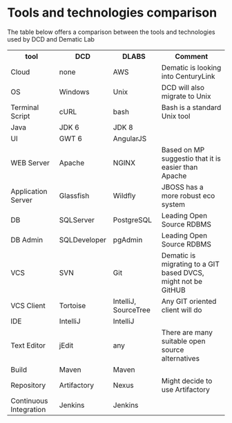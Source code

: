 # Tools and technologies comparison
The table below offers a comparison between the tools and technologies used by DCD and Dematic Lab

<table>
   <tr>
      <th>tool</th>
      <th>DCD</th>
      <th>DLABS</th>
      <th>Comment</th>
   <tr>
   <tr>
      <td>Cloud</td>
      <td>none</td>
      <td>AWS</td>
      <td>Dematic is looking into CenturyLink</td>
   <tr>
   <tr>
      <td>OS</td>
      <td>Windows</td>
      <td>Unix</td>
      <td>DCD will also migrate to Unix</td>
   <tr>
   <tr>
      <td>Terminal Script</td>
      <td>cURL</td>
      <td>bash</td>
      <td>Bash is a standard Unix tool</td>
   <tr>
   <tr>
      <td>Java</td>
      <td>JDK 6</td>
      <td>JDK 8</td>
      <td> </td>
   <tr>
   <tr>
      <td>UI</td>
      <td>GWT 6</td>
      <td>AngularJS</td>
      <td> </td>
   <tr>
   <tr>
      <td>WEB Server</td>
      <td>Apache</td>
      <td>NGINX</td>
      <td>Based on MP suggestio that it is easier than Apache</td>
   <tr>
   <tr>
      <td>Application Server</td>
      <td>Glassfish</td>
      <td>Wildfly</td>
      <td>JBOSS has a more robust eco system</td>
   <tr>
   <tr>
      <td>DB</td>
      <td>SQLServer</td>
      <td>PostgreSQL</td>
      <td>Leading Open Source RDBMS</td>
   <tr>
   <tr>
      <td>DB Admin</td>
      <td>SQLDeveloper</td>
      <td>pgAdmin</td>
      <td>Leading Open Source RDBMS</td>
   <tr>
   <tr>
      <td>VCS</td>
      <td>SVN</td>
      <td>Git</td>
      <td>Dematic is migrating to a GIT based DVCS, might not be GitHUB</td>
   <tr>
   <tr>
      <td>VCS Client</td>
      <td>Tortoise</td>
      <td>IntelliJ, SourceTree </td>
      <td>Any GIT oriented client will do</td>
   <tr>
   <tr>
      <td>IDE</td>
      <td>IntelliJ</td>
      <td>IntelliJ</td>
      <td> </td>
   <tr>
   <tr>
      <td>Text Editor</td>
      <td>jEdit</td>
      <td>any</td>
      <td>There are many suitable open source alternatives</td>
   <tr>
   <tr>
      <td>Build</td>
      <td>Maven</td>
      <td>Maven</td>
      <td> </td>
   <tr>
   <tr>
      <td>Repository</td>
      <td>Artifactory</td>
      <td>Nexus</td>
      <td>Might decide to use Artifactory</td>
   <tr>
   <tr>
      <td>Continuous Integration</td>
      <td>Jenkins</td>
      <td>Jenkins</td>
      <td> </td>
   <tr>
</table>






